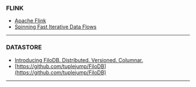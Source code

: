 ### FLINK
* [Apache Flink](http://flink.apache.org/features.html)
* [Spinning Fast Iterative Data Flows](http://vldb.org/pvldb/vol5/p1268_stephanewen_vldb2012.pdf)

---

### DATASTORE
* [Introducing FiloDB. Distributed. Versioned. Columnar.](http://velvia.github.io/Introducing-FiloDB/)
* [https://github.com/tuplejump/FiloDB](https://github.com/tuplejump/FiloDB)

---

